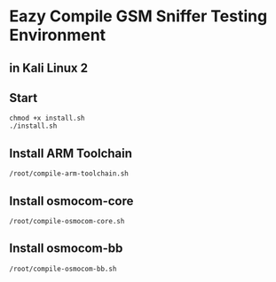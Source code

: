 # Eazy Compile GSM Sniffer Testing Environment

## in Kali Linux 2

## Start

```
chmod +x install.sh
./install.sh
```

## Install ARM Toolchain
```
/root/compile-arm-toolchain.sh
```

## Install osmocom-core
```
/root/compile-osmocom-core.sh
```

## Install osmocom-bb
```
/root/compile-osmocom-bb.sh
```
